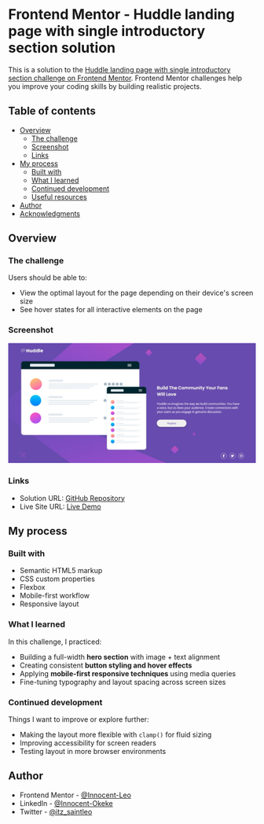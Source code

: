 # Frontend Mentor - Huddle landing page with single introductory section solution

This is a solution to the [Huddle landing page with single introductory section challenge on Frontend Mentor](https://www.frontendmentor.io/challenges/huddle-landing-page-with-a-single-introductory-section-B_2Wvxgi0). Frontend Mentor challenges help you improve your coding skills by building realistic projects.

## Table of contents

- [Overview](#overview)
  - [The challenge](#the-challenge)
  - [Screenshot](#screenshot)
  - [Links](#links)
- [My process](#my-process)
  - [Built with](#built-with)
  - [What I learned](#what-i-learned)
  - [Continued development](#continued-development)
  - [Useful resources](#useful-resources)
- [Author](#author)
- [Acknowledgments](#acknowledgments)

## Overview

### The challenge

Users should be able to:

- View the optimal layout for the page depending on their device's screen size
- See hover states for all interactive elements on the page

### Screenshot

![](./Screenshot.jpeg)

### Links

- Solution URL: [GitHub Repository]()
- Live Site URL: [Live Demo]()

## My process

### Built with

- Semantic HTML5 markup
- CSS custom properties
- Flexbox
- Mobile-first workflow
- Responsive layout

### What I learned

In this challenge, I practiced:

- Building a full-width **hero section** with image + text alignment
- Creating consistent **button styling and hover effects**
- Applying **mobile-first responsive techniques** using media queries
- Fine-tuning typography and layout spacing across screen sizes

### Continued development

Things I want to improve or explore further:

- Making the layout more flexible with `clamp()` for fluid sizing
- Improving accessibility for screen readers
- Testing layout in more browser environments

## Author

- Frontend Mentor - [@Innocent-Leo](https://www.frontendmentor.io/profile/Innocent-Leo)
- LinkedIn - [@Innocent-Okeke](https://www.linkedin.com/in/innocentokeke)
- Twitter - [@itz_saintleo](https://www.twitter.com/itz_saintleo)

